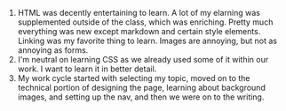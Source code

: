 1. HTML was decently entertaining to learn. A lot of my elarning was supplemented outside of the class, which was enriching. Pretty much everything was new except markdown and certain style elements. Linking was my favorite thing to learn. Images are annoying, but not as annoying as forms.
2. I'm neutral on learning CSS as we already used some of it within our work. I want to learn it in better detail.
3. My work cycle started with selecting my topic, moved on to the technical portion of designing the page, learning about background images, and setting up the nav, and then we were on to the writing.
